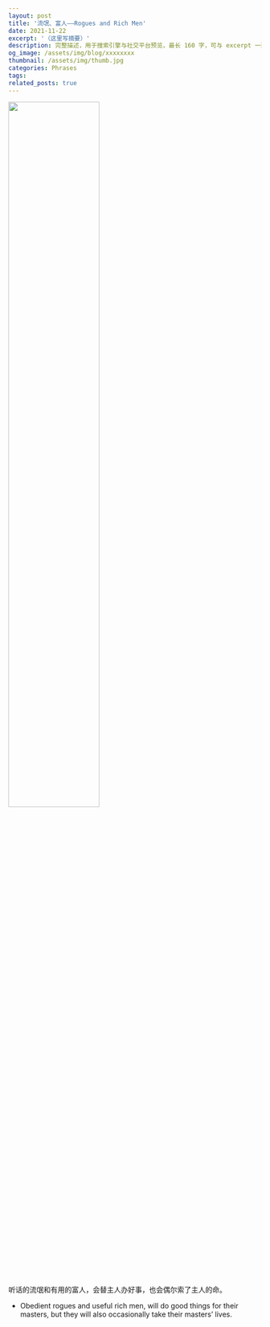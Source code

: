 ```yaml
---
layout: post
title: '流氓、富人——Rogues and Rich Men'
date: 2021-11-22
excerpt: '（这里写摘要）'
description: 完整描述，用于搜索引擎与社交平台预览，最长 160 字，可与 excerpt 一致
og_image: /assets/img/blog/xxxxxxxx
thumbnail: /assets/img/thumb.jpg
categories: Phrases
tags: 
related_posts: true
---
```


<img src="{{ '/assets/img/blog/xxxxxxxx' | relative_url }}" style="width:60%;">

听话的流氓和有用的富人，会替主人办好事，也会偶尔索了主人的命。

- Obedient rogues and useful rich men, will do good things for their masters, but they will also occasionally take their masters’ lives.